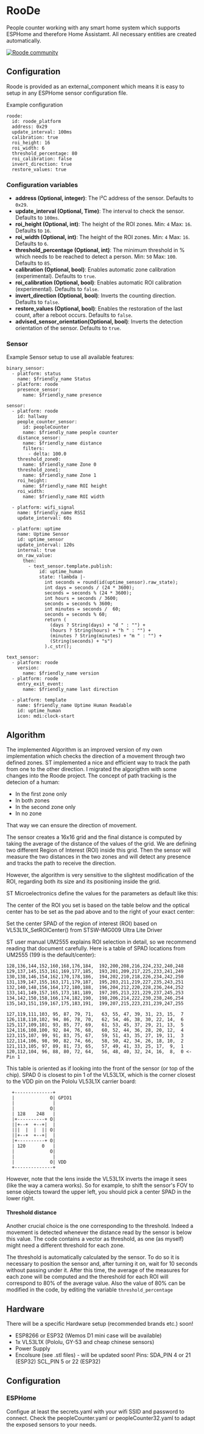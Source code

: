 # RooDe

People counter working with any smart home system which supports ESPHome and therefore Home Assistamt. All necessary entities are created automatically.

[![Roode community](https://img.shields.io/discord/879407995837087804.svg?label=Discord&logo=Discord&colorB=7289da&style=for-the-badge)](https://discord.gg/RK3KJeSy)

## Configuration

Roode is provided as an external_component which means it is easy to setup in any ESPHome sensor configuration file.

Example configuration

```
roode:
  id: roode_platform
  address: 0x29
  update_interval: 100ms
  calibration: true
  roi_height: 16
  roi_width: 6
  threshold_percentage: 80
  roi_calibration: false
  invert_direction: true
  restore_values: true
```

### Configuration variables

- **address (Optional, integer)**: The I²C address of the sensor. Defaults to `0x29`.
- **update_interval (Optional, Time)**: The interval to check the sensor. Defaults to `100ms`.
- **roi_height (Optional, int)**: The height of the ROI zones. Min: `4` Max: `16`. Defaults to `16`.
- **roi_width (Optional, int)**: The height of the ROI zones. Min: `4` Max: `16`. Defaults to `6`.
- **threshold_percentage (Optional, int)**: The minimum threshold in % which needs to be reached to detect a person. Min: `50` Max: `100`. Defaults to `85`.
- **calibration (Optional, bool)**: Enables automatic zone calibration (experimental). Defaults to `true`.
- **roi_calibration (Optional, bool)**: Enables automatic ROI calibration (experimental). Defaults to `false`.
- **invert_direction (Optional, bool)**: Inverts the counting direction. Defaults to `false`.
- **restore_values (Optional, bool)**: Enables the restoration of the last count, after a reboot occurs. Defaults to `false`.
- **advised_sensor_orientation(Optional, bool)**: Inverts the detection orientation of the sensor. Defaults to `true`.

### Sensor

Example Sensor setup to use all available features:

```
binary_sensor:
  - platform: status
    name: $friendly_name Status
  - platform: roode
    presence_sensor:
      name: $friendly_name presence

sensor:
  - platform: roode
    id: hallway
    people_counter_sensor:
      id: peopleCounter
      name: $friendly_name people counter
    distance_sensor:
      name: $friendly_name distance
      filters:
        - delta: 100.0
    threshold_zone0:
      name: $friendly_name Zone 0
    threshold_zone1:
      name: $friendly_name Zone 1
    roi_height:
      name: $friendly_name ROI height
    roi_width:
      name: $friendly_name ROI width

  - platform: wifi_signal
    name: $friendly_name RSSI
    update_interval: 60s

  - platform: uptime
    name: Uptime Sensor
    id: uptime_sensor
    update_interval: 120s
    internal: true
    on_raw_value:
      then:
        - text_sensor.template.publish:
            id: uptime_human
            state: !lambda |-
              int seconds = round(id(uptime_sensor).raw_state);
              int days = seconds / (24 * 3600);
              seconds = seconds % (24 * 3600);
              int hours = seconds / 3600;
              seconds = seconds % 3600;
              int minutes = seconds /  60;
              seconds = seconds % 60;
              return (
                (days ? String(days) + "d " : "") +
                (hours ? String(hours) + "h " : "") +
                (minutes ? String(minutes) + "m " : "") +
                (String(seconds) + "s")
              ).c_str();

text_sensor:
  - platform: roode
    version:
      name: $friendly_name version
  - platform: roode
    entry_exit_event:
      name: $friendly_name last direction

  - platform: template
    name: $friendly_name Uptime Human Readable
    id: uptime_human
    icon: mdi:clock-start
```

## Algorithm

The implemented Algorithm is an improved version of my own implementation which checks the direction of a movement through two defined zones. ST implemented a nice and efficient way to track the path from one to the other direction. I migrated the algorigthm with some changes into the Roode project.
The concept of path tracking is the detecion of a human:

- In the first zone only
- In both zones
- In the second zone only
- In no zone

That way we can ensure the direction of movement.

The sensor creates a 16x16 grid and the final distance is computed by taking the average of the distance of the values of the grid.
We are defining two different Region of Interest (ROI) inside this grid. Then the sensor will measure the two distances in the two zones and will detect any presence and tracks the path to receive the direction.

However, the algorithm is very sensitive to the slightest modification of the ROI, regarding both its size and its positioning inside the grid.

ST Microelectronics define the values for the parameters as default like this:

The center of the ROI you set is based on the table below and the optical center has to be set as the pad above and to the right of your exact center:

Set the center SPAD of the region of interest (ROI)
based on VL53L1X_SetROICenter() from STSW-IMG009 Ultra Lite Driver

ST user manual UM2555 explains ROI selection in detail, so we recommend
reading that document carefully. Here is a table of SPAD locations from
UM2555 (199 is the default/center):

```
128,136,144,152,160,168,176,184,  192,200,208,216,224,232,240,248
129,137,145,153,161,169,177,185,  193,201,209,217,225,233,241,249
130,138,146,154,162,170,178,186,  194,202,210,218,226,234,242,250
131,139,147,155,163,171,179,187,  195,203,211,219,227,235,243,251
132,140,148,156,164,172,180,188,  196,204,212,220,228,236,244,252
133,141,149,157,165,173,181,189,  197,205,213,221,229,237,245,253
134,142,150,158,166,174,182,190,  198,206,214,222,230,238,246,254
135,143,151,159,167,175,183,191,  199,207,215,223,231,239,247,255

127,119,111,103, 95, 87, 79, 71,   63, 55, 47, 39, 31, 23, 15,  7
126,118,110,102, 94, 86, 78, 70,   62, 54, 46, 38, 30, 22, 14,  6
125,117,109,101, 93, 85, 77, 69,   61, 53, 45, 37, 29, 21, 13,  5
124,116,108,100, 92, 84, 76, 68,   60, 52, 44, 36, 28, 20, 12,  4
123,115,107, 99, 91, 83, 75, 67,   59, 51, 43, 35, 27, 19, 11,  3
122,114,106, 98, 90, 82, 74, 66,   58, 50, 42, 34, 26, 18, 10,  2
121,113,105, 97, 89, 81, 73, 65,   57, 49, 41, 33, 25, 17,  9,  1
120,112,104, 96, 88, 80, 72, 64,   56, 48, 40, 32, 24, 16,  8,  0 <- Pin 1
```

This table is oriented as if looking into the front of the sensor (or top of
the chip). SPAD 0 is closest to pin 1 of the VL53L1X, which is the corner
closest to the VDD pin on the Pololu VL53L1X carrier board:

```
  +--------------+
  |             O| GPIO1
  |              |
  |             O|
  | 128    248   |
  |+----------+ O|
  ||+--+  +--+|  |
  |||  |  |  || O|
  ||+--+  +--+|  |
  |+----------+ O|
  | 120      0   |
  |             O|
  |              |
  |             O| VDD
  +--------------+
```

However, note that the lens inside the VL53L1X inverts the image it sees
(like the way a camera works). So for example, to shift the sensor's FOV to
sense objects toward the upper left, you should pick a center SPAD in the
lower right.

#### Threshold distance

Another crucial choice is the one corresponding to the threshold. Indeed a movement is detected whenever the distance read by the sensor is below this value. The code contains a vector as threshold, as one (as myself) might need a different threshold for each zone.

The threshold is automatically calculated by the sensor. To do so it is necessary to position the sensor and, after turning it on, wait for 10 seconds without passing under it. After this time, the average of the measures for each zone will be computed and the thereshold for each ROI will correspond to 80% of the average value. Also the value of 80% can be modified in the code, by editing the variable `threshold_percentage`

## Hardware

There will be a specific Hardware setup (recommended brands etc.) soon!

- ESP8266 or ESP32 (Wemos D1 mini case will be available)
- 1x VL53L1X (Pololu, GY-53 and cheap chinese sensors)
- Power Supply
- Encolsure (see .stl files) - will be updated soon!
  Pins:
  SDA_PIN 4 or 21 (ESP32)
  SCL_PIN 5 or 22 (ESP32)

## Configuration

### ESPHome

Configue at least the secrets.yaml with your wifi SSID and password to connect. Check the peopleCounter.yaml or peopleCounter32.yaml to adapt the exposed sensors to your needs.
